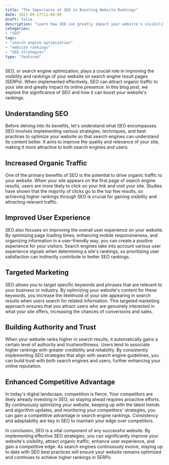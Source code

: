 ```yaml
--- 
title: "The Importance of SEO in Boosting Website Rankings" 
date: 2021-09-27T12:00:00 
draft: false 
description: "Learn how SEO can greatly impact your website's visibility and improve its search engine rankings." 
categories: 
- "SEO" 
tags: 
- "search engine optimization" 
- "website rankings" 
- "SEO strategies" 
type: "featured" 
--- 
```

SEO, or search engine optimization, plays a crucial role in improving the visibility and rankings of your website on search engine result pages (SERPs). When implemented effectively, SEO can attract organic traffic to your site and greatly impact its online presence. In this blog post, we explore the significance of SEO and how it can boost your website's rankings.

## Understanding SEO

Before delving into its benefits, let's understand what SEO encompasses. SEO involves implementing various strategies, techniques, and best practices to optimize your website so that search engines can understand its content better. It aims to improve the quality and relevance of your site, making it more attractive to both search engines and users.

## Increased Organic Traffic

One of the primary benefits of SEO is the potential to drive organic traffic to your website. When your site appears on the first page of search engine results, users are more likely to click on your link and visit your site. Studies have shown that the majority of clicks go to the top few results, so achieving higher rankings through SEO is crucial for gaining visibility and attracting relevant traffic.

## Improved User Experience

SEO also focuses on improving the overall user experience on your website. By optimizing page loading times, enhancing mobile responsiveness, and organizing information in a user-friendly way, you can create a positive experience for your visitors. Search engines take into account various user experience signals when determining a site's rankings, so prioritizing user satisfaction can indirectly contribute to better SEO rankings.

## Targeted Marketing

SEO allows you to target specific keywords and phrases that are relevant to your business or industry. By optimizing your website's content for these keywords, you increase the likelihood of your site appearing in search results when users search for related information. This targeted marketing approach ensures that you attract users who are genuinely interested in what your site offers, increasing the chances of conversions and sales.

## Building Authority and Trust

When your website ranks higher in search results, it automatically gains a certain level of authority and trustworthiness. Users tend to associate higher rankings with greater credibility and reliability. By consistently implementing SEO strategies that align with search engine guidelines, you can build trust with both search engines and users, further enhancing your online reputation.

## Enhanced Competitive Advantage

In today's digital landscape, competition is fierce. Your competitors are likely already investing in SEO, so staying ahead requires proactive efforts. By continuously optimizing your website, keeping up with the latest trends and algorithm updates, and monitoring your competitors' strategies, you can gain a competitive advantage in search engine rankings. Consistency and adaptability are key in SEO to maintain your edge over competitors.

In conclusion, SEO is a vital component of any successful website. By implementing effective SEO strategies, you can significantly improve your website's visibility, attract organic traffic, enhance user experience, and gain a competitive edge. As search engines continuously evolve, staying up to date with SEO best practices will ensure your website remains optimized and continues to achieve higher rankings in SERPs.
